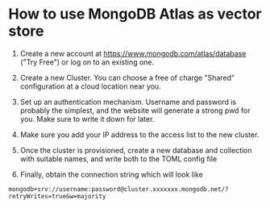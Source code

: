 # How to use MongoDB Atlas as vector store

1. Create a new account at https://www.mongodb.com/atlas/database ("Try Free") or log on to an existing one.

1. Create a new Cluster. You can choose a free of charge "Shared" configuration at a cloud location near you.

1. Set up an authentication mechanism. Username and password is probably the simplest, and the website will generate a strong pwd for you. Make sure to write it down for later.

1. Make sure you add your IP address to the access list to the new cluster.

1. Once the cluster is provisioned, create a new database and collection with suitable names, and write both to the TOML config file

1. Finally, obtain the connection string which will look like

```
mongodb+srv://username:password@cluster.xxxxxxx.mongodb.net/?retryWrites=true&w=majority
```
